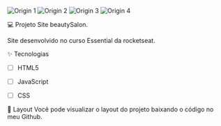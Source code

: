 ![Origin 1](https://user-images.githubusercontent.com/102162509/177231863-51aed3d5-f1f0-4038-8660-471ca2ee8d16.png)
![Origin 2](https://user-images.githubusercontent.com/102162509/177231878-6384fc18-b9d7-4aba-811b-2c2a167f2d81.png)
![Origin 3](https://user-images.githubusercontent.com/102162509/177231898-f8a70918-446b-4225-a748-63db4706ce4b.png)
![Origin 4](https://user-images.githubusercontent.com/102162509/177231936-366d0c6e-2774-4630-b2d7-5fc73396e5f1.png)



💻 Projeto
Site beautySalon.

Site desenvolvido no curso Essential da rocketseat.



✨ Tecnologias

-   [ ] HTML5
-   [ ] JavaScript
-   [ ] CSS

 
 
🔖 Layout
Você pode visualizar o layout do projeto baixando o código no meu Github.



